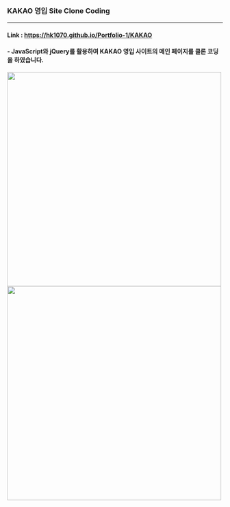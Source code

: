### KAKAO 영입 Site Clone Coding

---

#### Link : https://hk1070.github.io/Portfolio-1/KAKAO

#### - JavaScript와 jQuery를 활용하여 KAKAO 영입 사이트의 메인 페이지를 클론 코딩을 하였습니다.


<img width="500px" src="https://user-images.githubusercontent.com/85146819/122193234-4cfaf780-cecf-11eb-9cf9-23ab5605485e.png"> <img width="500px" src="https://user-images.githubusercontent.com/85146819/122193937-e924fe80-cecf-11eb-849c-dd9bd9728409.png">


